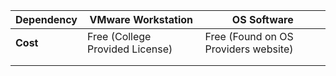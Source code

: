 | Dependency | VMware Workstation              | OS Software                          |
| ---------- | ------------------------------- | ------------------------------------ |
| **Cost**   | Free (College Provided License) | Free (Found on OS Providers website) |
|            |                                 |                                      |
|            |                                 |                                      |

